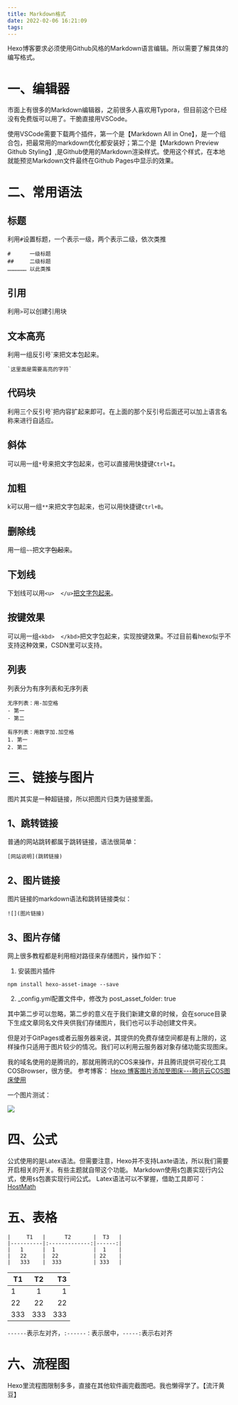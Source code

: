 ```yaml
---
title: Markdown格式
date: 2022-02-06 16:21:09
tags:
---
```


Hexo博客要求必须使用Github风格的Markdown语言编辑。所以需要了解具体的编写格式。

# 一、编辑器
市面上有很多的Markdown编辑器，之前很多人喜欢用Typora，但目前这个已经没有免费版可以用了。干脆直接用VSCode。

使用VSCode需要下载两个插件，第一个是【Markdown All in One】，是一个组合包，把最常用的markdown优化都安装好；第二个是【Markdown Preview Github Styling】,是Github使用的Markdown渲染样式。使用这个样式，在本地就能预览Markdown文件最终在Github Pages中显示的效果。

# 二、常用语法

## 标题
利用`#`设置标题，一个表示一级，两个表示二级，依次类推
```
#      一级标题
##     二级标题
……………… 以此类推
``` 

## 引用
利用`>`可以创建引用块

## 文本高亮
利用一组反引号`来把文本包起来。
```
`这里面是需要高亮的字符`
```

## 代码块
利用三个反引号`把内容扩起来即可。在上面的那个反引号后面还可以加上语言名称来进行自适应。

## 斜体
可以用一组`*`号来把文字包起来，也可以直接用快捷键`Ctrl+I`。

## 加粗
k可以用一组`**`来把文字包起来，也可以用快捷键`Ctrl+B`。

## 删除线
用一组`~~`把文字~~包起来~~。

## 下划线
下划线可以用`<u>  </u>`<u>把文字包起来</u>。

## 按键效果
<kbd>可以用一组</kbd>`<kbd>  </kbd>`把文字包起来，实现按键效果。不过目前看hexo似乎不支持这种效果，CSDN里可以支持。

## 列表
列表分为有序列表和无序列表
```
无序列表：用-加空格
- 第一
- 第二

有序列表：用数字加.加空格
1. 第一
2. 第二
```

# 三、链接与图片
图片其实是一种超链接，所以把图片归类为链接里面。

## 1、跳转链接
普通的网站跳转都属于跳转链接，语法很简单：
```
[网站说明](跳转链接)
```

## 2、图片链接
图片链接的markdown语法和跳转链接类似：
```
![](图片链接)
```

## 3、图片存储
网上很多教程都是利用相对路径来存储图片，操作如下：
1. 安装图片插件
```
npm install hexo-asset-image --save
```

2. _config.yml配置文件中，修改为 post_asset_folder: true

其中第二步可以忽略，第二步的意义在于我们新建文章的时候，会在soruce目录下生成文章同名文件夹供我们存储图片，我们也可以手动创建文件夹。

但是对于GitPages或者云服务器来说，其提供的免费存储空间都是有上限的，这样操作只适用于图片较少的情况。我们可以利用云服务器对象存储功能实现图床。

我的域名使用的是腾讯的，那就用腾讯的COS来操作，并且腾讯提供可视化工具COSBrowser，很方便。
参考博客：
[Hexo 博客图片添加至图床---腾讯云COS图床使用](https://blog.csdn.net/as403045314/article/details/101337257)

一个图片测试：

![](https://my-hexo-blog-1308129409.cos.ap-beijing.myqcloud.com/Hexo%E5%8D%9A%E5%AE%A2/0880c08b0110e397da10.jpg)

# 四、公式
公式使用的是Latex语法。但需要注意，Hexo并不支持Laxte语法，所以我们需要开启相关的开关。有些主题就自带这个功能。
Markdown使用`$`包裹实现行内公式，使用`$$`包裹实现行间公式。
Latex语法可以不掌握，借助工具即可：
[HostMath](http://www.hostmath.com/)

# 五、表格
```
|     T1   |      T2       |  T3   |
|----------|:-------------:|------:|
|   1      |  1            |  1    |
|   22     |  22           | 22    |
|   333    |  333          | 333   |

```

|     T1   |      T2       |  T3   |
|----------|:-------------:|------:|
|   1      |  1            |  1    |
|   22     |  22           | 22    |
|   333    |  333          | 333   |

`------`表示左对齐，`:------：`表示居中，`-----:`表示右对齐

# 六、流程图
Hexo里流程图限制多多，直接在其他软件画完截图吧。我也懒得学了。【流汗黄豆】